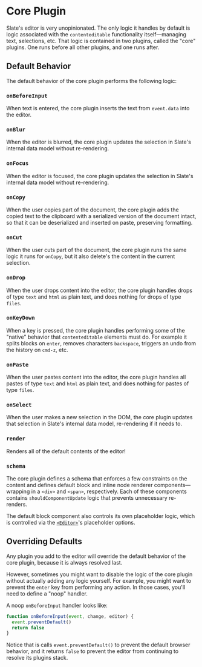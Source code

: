 # Core Plugin

Slate's editor is very unopinionated. The only logic it handles by default is logic associated with the `contenteditable` functionality itself—managing text, selections, etc. That logic is contained in two plugins, called the "core" plugins. One runs before all other plugins, and one runs after.

## Default Behavior

The default behavior of the core plugin performs the following logic:

### `onBeforeInput`

When text is entered, the core plugin inserts the text from `event.data` into the editor.

### `onBlur`

When the editor is blurred, the core plugin updates the selection in Slate's internal data model without re-rendering.

### `onFocus`

When the editor is focused, the core plugin updates the selection in Slate's internal data model without re-rendering.

### `onCopy`

When the user copies part of the document, the core plugin adds the copied text to the clipboard with a serialized version of the document intact, so that it can be deserialized and inserted on paste, preserving formatting.

### `onCut`

When the user cuts part of the document, the core plugin runs the same logic it runs for `onCopy`, but it also delete's the content in the current selection.

### `onDrop`

When the user drops content into the editor, the core plugin handles drops of type `text` and `html` as plain text, and does nothing for drops of type `files`.

### `onKeyDown`

When a key is pressed, the core plugin handles performing some of the "native" behavior that `contenteditable` elements must do. For example it splits blocks on `enter`, removes characters `backspace`, triggers an undo from the history on `cmd-z`, etc.

### `onPaste`

When the user pastes content into the editor, the core plugin handles all pastes of type `text` and `html` as plain text, and does nothing for pastes of type `files`.

### `onSelect`

When the user makes a new selection in the DOM, the core plugin updates that selection in Slate's internal data model, re-rendering if it needs to.

### `render`

Renders all of the default contents of the editor!

### `schema`

The core plugin defines a schema that enforces a few constraints on the content and defines default block and inline node renderer components—wrapping in a `<div>` and `<span>`, respectively. Each of these components contains `shouldComponentUpdate` logic that prevents unnecessary re-renders.

The default block component also controls its own placeholder logic, which is controlled via the [`<Editor>`](../slate-react/editor.md)'s placeholder options.

## Overriding Defaults

Any plugin you add to the editor will override the default behavior of the core plugin, because it is always resolved last.

However, sometimes you might want to disable the logic of the core plugin without actually adding any logic yourself. For example, you might want to prevent the `enter` key from performing any action. In those cases, you'll need to define a "noop" handler.

A noop `onBeforeInput` handler looks like:

```js
function onBeforeInput(event, change, editor) {
  event.preventDefault()
  return false
}
```

Notice that is calls `event.preventDefault()` to prevent the default browser behavior, and it returns `false` to prevent the editor from continuing to resolve its plugins stack.

